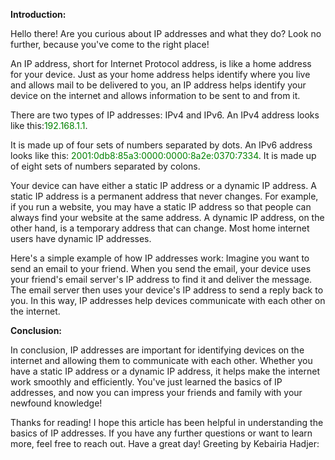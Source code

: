 **Introduction:**

Hello there! Are you curious about IP addresses and what they do? Look no further, because you've come to the right place!

An IP address, short for Internet Protocol address, is like a home address for your device. 
Just as your home address helps identify where you live and
allows mail to be delivered to you, an IP address helps identify your device on the internet and allows information to be sent to and from it.

There are two types of IP addresses: IPv4 and IPv6. An IPv4 address looks like this:<span style="color: green;">192.168.1.1</span>.


It is made up of four sets of numbers separated by dots. 
An IPv6 address looks like this: <span style="color: green;">2001:0db8:85a3:0000:0000:8a2e:0370:7334</span>.
It is made up of eight sets of numbers separated by colons.

Your device can have either a static IP address or a dynamic IP address. A static IP address is a permanent address that never changes.
For example, if you run a website, you may have a static IP address so that people can always find your website at the same address. 
A dynamic IP address, on the other hand, is a temporary address that can change. Most home internet users have dynamic IP addresses.

Here's a simple example of how IP addresses work: Imagine you want to send an email to your friend. 
When you send the email, your device uses your friend's email server's IP address to find it and deliver the message. 
The email server then uses your device's IP address to send a reply back to you. 
In this way, IP addresses help devices communicate with each other on the internet.

**Conclusion:**

In conclusion, IP addresses are important for identifying devices on the internet and allowing them to communicate with each other. 
Whether you have a static IP address or a dynamic IP address, it helps make the internet work smoothly and efficiently. 
You've just learned the basics of IP addresses, and now you can impress your friends and family with your newfound knowledge!

Thanks for reading! I hope this article has been helpful in understanding the basics of IP addresses. 
If you have any further questions or want to learn more, feel free to reach out. Have a great day!
Greeting by Kebairia Hadjer:
